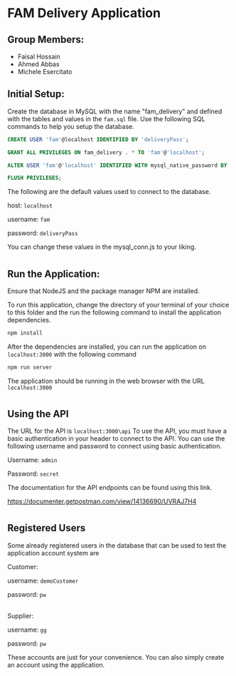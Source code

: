 # FAM Delivery Application

## Group Members:
- Faisal Hossain
- Ahmed Abbas
- Michele Esercitato

## Initial Setup:

Create the database in MySQL with the name "fam_delivery" and defined with the tables and values in the `fam.sql` file. Use the following SQL commands to help you setup the database.
```sql
CREATE USER 'fam'@localhost IDENTIFIED BY 'deliveryPass';

GRANT ALL PRIVILEGES ON fam_delivery . * TO 'fam'@'localhost';

ALTER USER 'fam'@'localhost' IDENTIFIED WITH mysql_native_password BY 'deliveryPass';

FLUSH PRIVILEGES;
```

The following are the default values used to connect to the database.

host: `localhost`

username: `fam`

password: `deliveryPass`

You can change these values in the mysql_conn.js to your liking. 

#

## Run the Application:

Ensure that NodeJS and the package manager NPM are installed.

To run this application, change the directory of your terminal of your choice to this folder and the run the following command to install the application dependencies.

```bash
npm install
```

After the dependencies are installed, you can run the application on `localhost:3000` with the following command
```bash
npm run server
```
The application should be running in the web browser with the URL `localhost:3000`

#
## Using the API
The URL for the API is `localhost:3000\api` To use the API, you must have a basic authentication in your header to connect to the API. You can use the following username and password to connect using basic authentication.

Username: `admin`

Password: `secret`

The documentation for the API endpoints can be found using this link.

https://documenter.getpostman.com/view/14136690/UVRAJ7H4

#
## Registered Users

Some already registered users in the database that can be used to test the application account system are

Customer:

username: `demoCustomer`

password: `pw`

\
Supplier:

username: `gg`

password: `pw`

These accounts are just for your convenience. You can also simply create an account using the application.



